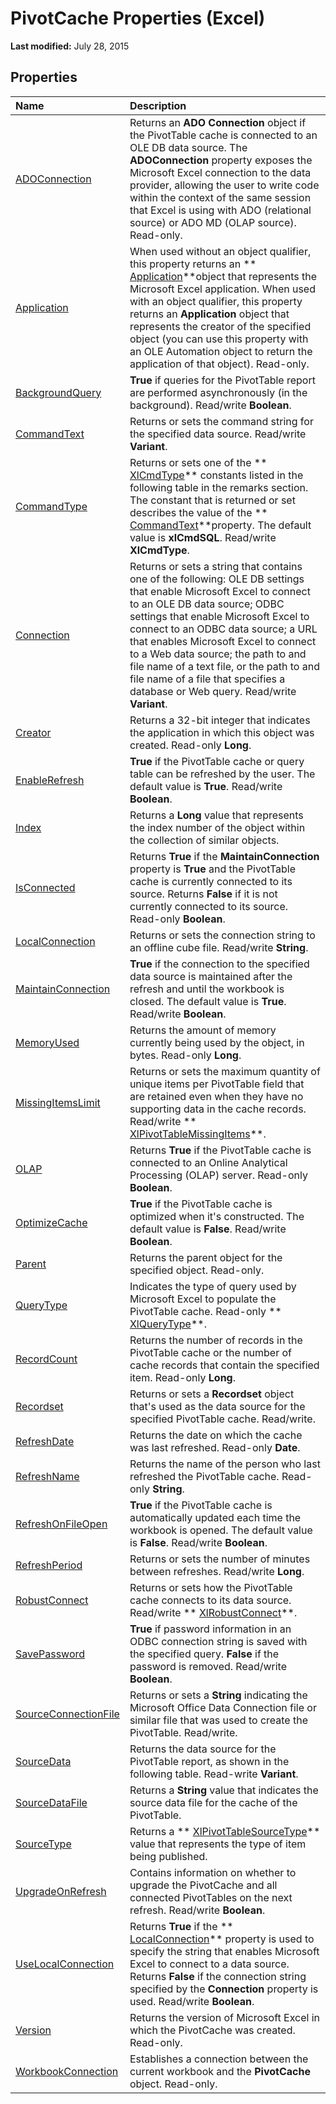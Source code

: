 
# PivotCache Properties (Excel)

 **Last modified:** July 28, 2015


## Properties



|**Name**|**Description**|
|:-----|:-----|
| [ADOConnection](410a3eee-0dda-4be1-45c4-809893de624e.md)|Returns an  **ADO Connection** object if the PivotTable cache is connected to an OLE DB data source. The **ADOConnection** property exposes the Microsoft Excel connection to the data provider, allowing the user to write code within the context of the same session that Excel is using with ADO (relational source) or ADO MD (OLAP source). Read-only.|
| [Application](da312f38-5253-05b2-f7a4-e1779a8bd90e.md)|When used without an object qualifier, this property returns an  ** [Application](19b73597-5cf9-4f56-8227-b5211f657f6f.md)**object that represents the Microsoft Excel application. When used with an object qualifier, this property returns an  **Application** object that represents the creator of the specified object (you can use this property with an OLE Automation object to return the application of that object). Read-only.|
| [BackgroundQuery](91909d27-68ca-a870-5cd9-72019c65f060.md)| **True** if queries for the PivotTable report are performed asynchronously (in the background). Read/write **Boolean**.|
| [CommandText](07921bda-74fe-2a41-15f7-16068ce49a31.md)|Returns or sets the command string for the specified data source. Read/write  **Variant**.|
| [CommandType](bbe0ba26-efb9-428d-de2c-576116d92747.md)|Returns or sets one of the  ** [XlCmdType](4339b577-c29c-3c78-8433-df56c35b6633.md)** constants listed in the following table in the remarks section. The constant that is returned or set describes the value of the ** [CommandText](07921bda-74fe-2a41-15f7-16068ce49a31.md)**property. The default value is  **xlCmdSQL**. Read/write  **XlCmdType**.|
| [Connection](5d4b07f2-dad9-4c90-ec92-094dac95a086.md)|Returns or sets a string that contains one of the following: OLE DB settings that enable Microsoft Excel to connect to an OLE DB data source; ODBC settings that enable Microsoft Excel to connect to an ODBC data source; a URL that enables Microsoft Excel to connect to a Web data source; the path to and file name of a text file, or the path to and file name of a file that specifies a database or Web query. Read/write  **Variant**.|
| [Creator](3393e844-b6e1-f767-d993-53844536782c.md)|Returns a 32-bit integer that indicates the application in which this object was created. Read-only  **Long**.|
| [EnableRefresh](5919198f-bb4a-eb54-1a28-41033b525fa1.md)| **True** if the PivotTable cache or query table can be refreshed by the user. The default value is **True**. Read/write  **Boolean**.|
| [Index](a806f65f-69c5-0691-8a7d-e6a4601116b4.md)|Returns a  **Long** value that represents the index number of the object within the collection of similar objects.|
| [IsConnected](5c238338-c242-019c-1a29-08d2c87bc3be.md)|Returns  **True** if the **MaintainConnection** property is **True** and the PivotTable cache is currently connected to its source. Returns **False** if it is not currently connected to its source. Read-only **Boolean**.|
| [LocalConnection](3afee878-3c05-6b05-4770-e10e4c6f9375.md)|Returns or sets the connection string to an offline cube file. Read/write  **String**.|
| [MaintainConnection](1fba45e7-0059-26d1-1433-631ee08c0dd0.md)| **True** if the connection to the specified data source is maintained after the refresh and until the workbook is closed. The default value is **True**. Read/write  **Boolean**.|
| [MemoryUsed](f68731ec-053e-79e9-861f-2c225b827e96.md)|Returns the amount of memory currently being used by the object, in bytes. Read-only  **Long**.|
| [MissingItemsLimit](ff15a86c-b57f-ed55-bbfa-74e1c5ce753c.md)|Returns or sets the maximum quantity of unique items per PivotTable field that are retained even when they have no supporting data in the cache records. Read/write  ** [XlPivotTableMissingItems](3450ac87-7a30-f2dd-efc8-fcd336b26319.md)**.|
| [OLAP](d40d3a71-0a27-c4a6-0c3b-47ab7a1a0e06.md)|Returns  **True** if the PivotTable cache is connected to an Online Analytical Processing (OLAP) server. Read-only **Boolean**.|
| [OptimizeCache](4aedf3bb-e15a-439c-5987-ea16cc233a7c.md)| **True** if the PivotTable cache is optimized when it's constructed. The default value is **False**. Read/write  **Boolean**.|
| [Parent](b0b2c1c7-56fc-a9ac-418a-d14dc6673d97.md)|Returns the parent object for the specified object. Read-only.|
| [QueryType](61346ed2-1ada-a105-1894-b22861047c4f.md)|Indicates the type of query used by Microsoft Excel to populate the PivotTable cache. Read-only  ** [XlQueryType](8a0f70d4-5536-3125-cd75-d23212c91868.md)**.|
| [RecordCount](5fcdcf2d-d52f-6ac1-ef09-8377fc5a1f4d.md)|Returns the number of records in the PivotTable cache or the number of cache records that contain the specified item. Read-only  **Long**.|
| [Recordset](25f2eb4f-d78c-21e2-9d26-c8ebc3404607.md)|Returns or sets a  **Recordset** object that's used as the data source for the specified PivotTable cache. Read/write.|
| [RefreshDate](0bbb3e62-584b-7daf-2ad0-643a6e886187.md)|Returns the date on which the cache was last refreshed. Read-only  **Date**.|
| [RefreshName](a44a9b7c-3284-a7ca-3cda-99457ce7c1c4.md)|Returns the name of the person who last refreshed the PivotTable cache. Read-only  **String**.|
| [RefreshOnFileOpen](aed513aa-b752-8b6e-0d6d-6fddab46df18.md)| **True** if the PivotTable cache is automatically updated each time the workbook is opened. The default value is **False**. Read/write  **Boolean**.|
| [RefreshPeriod](6357769c-e73e-2388-962a-f3bb790c423e.md)|Returns or sets the number of minutes between refreshes. Read/write  **Long**.|
| [RobustConnect](354d0124-e178-342b-9565-fa74e9dae5d5.md)|Returns or sets how the PivotTable cache connects to its data source. Read/write  ** [XlRobustConnect](124b8c0f-5120-043e-f226-80d0a7fefe15.md)**.|
| [SavePassword](6ddc953a-b014-589b-5b67-7497da9df706.md)| **True** if password information in an ODBC connection string is saved with the specified query. **False** if the password is removed. Read/write **Boolean**.|
| [SourceConnectionFile](87755bde-3c43-3520-24f7-2c778a225b18.md)|Returns or sets a  **String** indicating the Microsoft Office Data Connection file or similar file that was used to create the PivotTable. Read/write.|
| [SourceData](5a172543-3a06-9db0-7edc-0cf2aa7af114.md)|Returns the data source for the PivotTable report, as shown in the following table. Read-write  **Variant**.|
| [SourceDataFile](1b90ee17-45c1-3c96-33e3-ec6c5515d9ee.md)|Returns a  **String** value that indicates the source data file for the cache of the PivotTable.|
| [SourceType](197da621-7407-e95a-2f5b-1cbe0ec403b0.md)|Returns a  ** [XlPivotTableSourceType](96385c0c-3f03-7b57-fb71-af533270a26c.md)** value that represents the type of item being published.|
| [UpgradeOnRefresh](9110a82b-9ac7-3d9e-8386-827cd828aace.md)|Contains information on whether to upgrade the PivotCache and all connected PivotTables on the next refresh. Read/write  **Boolean**.|
| [UseLocalConnection](ce54adf2-22f3-f4dc-8b97-276d6ca53478.md)|Returns  **True** if the ** [LocalConnection](3afee878-3c05-6b05-4770-e10e4c6f9375.md)** property is used to specify the string that enables Microsoft Excel to connect to a data source. Returns **False** if the connection string specified by the **Connection** property is used. Read/write **Boolean**.|
| [Version](357f61a1-7401-46c1-2a47-4172fb045cd5.md)|Returns the version of Microsoft Excel in which the PivotCache was created. Read-only.|
| [WorkbookConnection](cb4de0b8-6706-f1e3-4e2d-42b38b93c601.md)|Establishes a connection between the current workbook and the  **PivotCache** object. Read-only.|
